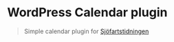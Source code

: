 # WordPress Calendar plugin

> Simple calendar plugin for
> [Sjöfartstidningen](https://www.sjofartstidningen.se)

